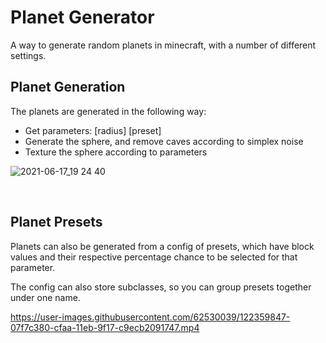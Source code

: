 # Planet Generator
A way to generate random planets in minecraft, with a number of different settings.

## Planet Generation
The planets are generated in the following way:
- Get parameters: [radius] [preset]
- Generate the sphere, and remove caves according to simplex noise
- Texture the sphere according to parameters

![2021-06-17_19 24 40](https://user-images.githubusercontent.com/62530039/122360108-3f667000-cfaa-11eb-8b67-71cb028e4504.png)

 
 

## Planet Presets
Planets can also be generated from a config of presets, which have block values and their respective percentage chance to be selected for that parameter. 

The config can also store subclasses, so you can group presets together under one name.

https://user-images.githubusercontent.com/62530039/122359847-07f7c380-cfaa-11eb-9f17-c9ecb2091747.mp4

